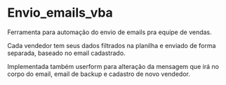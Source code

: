 # Envio_emails_vba

Ferramenta para automação do envio de emails pra equipe de vendas.

Cada vendedor tem seus dados filtrados na planilha e enviado de forma separada, baseado no email cadastrado.

Implementada também userform para alteração da mensagem que irá no corpo do email, email de backup e cadastro de novo vendedor.

